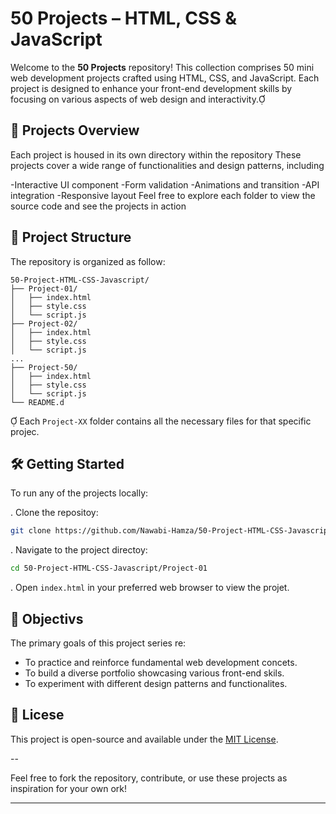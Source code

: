 # 50 Projects – HTML, CSS & JavaScript

Welcome to the **50 Projects** repository! This collection comprises 50 mini web development projects crafted using HTML, CSS, and JavaScript. Each project is designed to enhance your front-end development skills by focusing on various aspects of web design and interactivity.

## 🚀 Projects Overview
Each project is housed in its own directory within the repository These projects cover a wide range of functionalities and design patterns, including

-Interactive UI component
-Form validation
-Animations and transition
-API integration
-Responsive layout
Feel free to explore each folder to view the source code and see the projects in action

## 📁 Project Structure
The repository is organized as follow:

```
50-Project-HTML-CSS-Javascript/
├── Project-01/
│   ├── index.html
│   ├── style.css
│   └── script.js
├── Project-02/
│   ├── index.html
│   ├── style.css
│   └── script.js
...
├── Project-50/
│   ├── index.html
│   ├── style.css
│   └── script.js
└── README.d 
```

Each `Project-XX` folder contains all the necessary files for that specific projec.

## 🛠️ Getting Started

To run any of the projects locally:

. Clone the repositoy:

   ```bash
   git clone https://github.com/Nawabi-Hamza/50-Project-HTML-CSS-Javascript.git
   ```


. Navigate to the project directoy:

   ```bash
   cd 50-Project-HTML-CSS-Javascript/Project-01
   ```


. Open `index.html` in your preferred web browser to view the projet.

## 🎯 Objectivs

The primary goals of this project series re:
- To practice and reinforce fundamental web development concets. 
- To build a diverse portfolio showcasing various front-end skils. 
- To experiment with different design patterns and functionalites.

## 📄 Licese

This project is open-source and available under the [MIT License](LICESE).

--

Feel free to fork the repository, contribute, or use these projects as inspiration for your own ork!

--- 